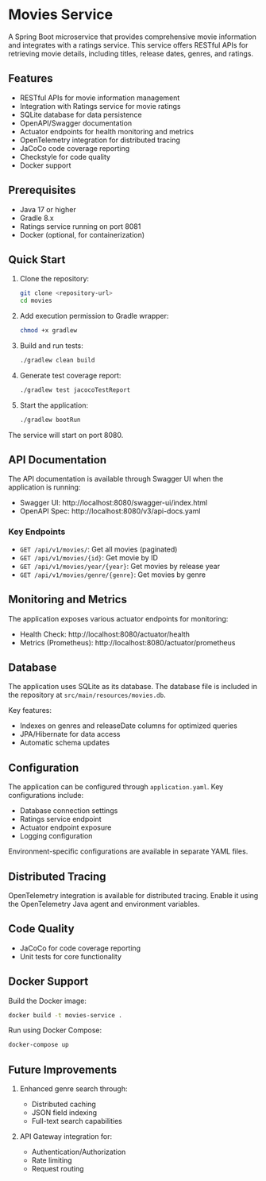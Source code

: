 # Movies Service

A Spring Boot microservice that provides comprehensive movie information and integrates with a ratings service. This service offers RESTful APIs for retrieving movie details, including titles, release dates, genres, and ratings.

## Features

- RESTful APIs for movie information management
- Integration with Ratings service for movie ratings
- SQLite database for data persistence
- OpenAPI/Swagger documentation
- Actuator endpoints for health monitoring and metrics
- OpenTelemetry integration for distributed tracing
- JaCoCo code coverage reporting
- Checkstyle for code quality
- Docker support

## Prerequisites

- Java 17 or higher
- Gradle 8.x
- Ratings service running on port 8081
- Docker (optional, for containerization)

## Quick Start

1. Clone the repository:
   ```bash
   git clone <repository-url>
   cd movies
   ```

2. Add execution permission to Gradle wrapper:
   ```bash
   chmod +x gradlew
   ```

3. Build and run tests:
   ```bash
   ./gradlew clean build
   ```

4. Generate test coverage report:
   ```bash
   ./gradlew test jacocoTestReport
   ```

5. Start the application:
   ```bash
   ./gradlew bootRun
   ```

The service will start on port 8080.

## API Documentation

The API documentation is available through Swagger UI when the application is running:
- Swagger UI: http://localhost:8080/swagger-ui/index.html
- OpenAPI Spec: http://localhost:8080/v3/api-docs.yaml

### Key Endpoints

- `GET /api/v1/movies/`: Get all movies (paginated)
- `GET /api/v1/movies/{id}`: Get movie by ID
- `GET /api/v1/movies/year/{year}`: Get movies by release year
- `GET /api/v1/movies/genre/{genre}`: Get movies by genre

## Monitoring and Metrics

The application exposes various actuator endpoints for monitoring:

- Health Check: http://localhost:8080/actuator/health
- Metrics (Prometheus): http://localhost:8080/actuator/prometheus

## Database

The application uses SQLite as its database. The database file is included in the repository at `src/main/resources/movies.db`.

Key features:
- Indexes on genres and releaseDate columns for optimized queries
- JPA/Hibernate for data access
- Automatic schema updates

## Configuration

The application can be configured through `application.yaml`. Key configurations include:

- Database connection settings
- Ratings service endpoint
- Actuator endpoint exposure
- Logging configuration

Environment-specific configurations are available in separate YAML files.

## Distributed Tracing

OpenTelemetry integration is available for distributed tracing. Enable it using the OpenTelemetry Java agent and environment variables.

## Code Quality

- JaCoCo for code coverage reporting
- Unit tests for core functionality

## Docker Support

Build the Docker image:
```bash
docker build -t movies-service .
```

Run using Docker Compose:
```bash
docker-compose up
```

## Future Improvements

1. Enhanced genre search through:
   - Distributed caching
   - JSON field indexing
   - Full-text search capabilities

2. API Gateway integration for:
   - Authentication/Authorization
   - Rate limiting
   - Request routing